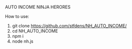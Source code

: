 AUTO INCOME NINJA HERORES

How to use:
1. git clone https://github.com/stfdens/NH_AUTO_INCOME/
2. cd NH_AUTO_INCOME
3. npm i
4. node nh.js
